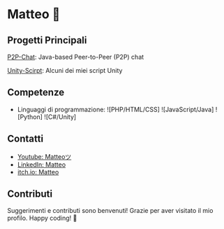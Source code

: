 # Matteo 👋

## Progetti Principali

[P2P-Chat](https://github.com/Matteo6782/Unity-Scirpt): Java-based Peer-to-Peer (P2P) chat

[Unity-Scirpt](https://github.com/Matteo6782/Unity-Scirpt): Alcuni dei miei script Unity

## Competenze

- Linguaggi di programmazione:
  ![PHP/HTML/CSS]
  ![JavaScript/Java]
  ![Python]
  ![C#/Unity]

## Contatti

- [Youtube: Matteoツ](https://www.youtube.com/@matteo9471)
- [LinkedIn: Matteo](https://matteo6782.itch.io/)
- [itch.io: Matteo](https://matteo6782.itch.io/)

## Contributi

Suggerimenti e contributi sono benvenuti! Grazie per aver visitato il mio profilo. Happy coding! 🚀
